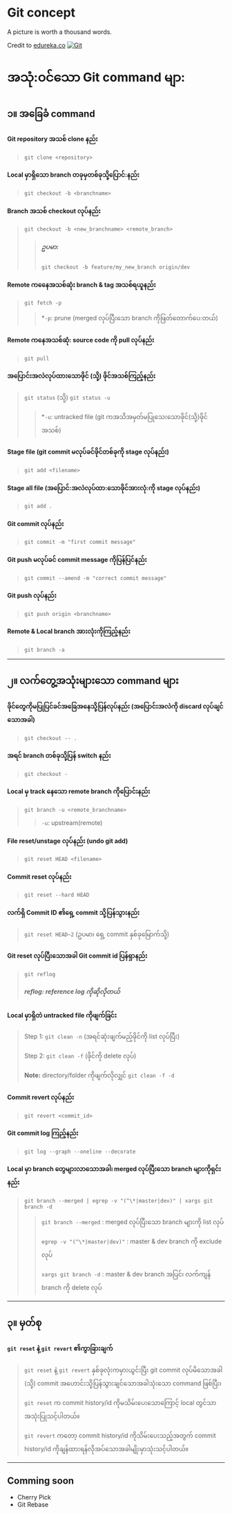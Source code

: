 # Git concept

A picture is worth a thousand words.

Credit to [edureka.co](https://www.edureka.co/blog/git-tutorial/)
[![Git](assets/iu.jpeg)](https://www.edureka.co/blog/git-tutorial/)

# အသုံ:၀င်သော Git command မျာ:

## ၁။ အခြေခံ command

#### Git repository အသစ် clone နည်း
> `git clone <repository>`

#### Local မှာရှိသော branch တခုမှတစ်ခုသို့ပြောင်:နည်း
> `git checkout -b <branchname>`

#### Branch အသစ် checkout လုပ်နည်း
> `git checkout -b <new_branchname> <remote_branch>`
>> ##### ဥပမာ:
>> `git checkout -b feature/my_new_branch origin/dev`

#### Remote ကနေေအသစ်ဆုံး branch & tag အသစ်ရယူနည်း
> `git fetch -p`
>> *`-p`: prune (merged လုပ်ပြီးသော branch ကိုဖြတ်တောက်ပေ:တယ်)

#### Remote ကနေအသစ်ဆုံ: source code ကို pull လုပ်နည်း
> `git pull`

#### အပြောင်းအလဲလုပ်ထားသောဖိုင် (သို့) ဖိုင်အသစ်ကြည့်နည်း
> `git status` (သို့) `git status -u` 
>> *`-u`: untracked file (git ကအသိအမှတ်မပြုသေးသောဖိုင်(သို့)ဖိုင်အသစ်)

#### Stage file (git commit မလုပ်ခင်ဖိုင်တစ်ခုကို stage လုပ်နည်း)
> `git add <filename>`

#### Stage all file (အပြောင်:အလဲလုပ်ထာ:သောဖိုင်အားလုံ:ကို stage လုပ်နည်း)
> `git add .`

#### Git commit လုပ်နည်း
> `git commit -m "first commit message"`

#### Git push မလုပ်ခင် commit message ကိုပြန်ပြင်နည်း
> `git commit --amend -m "correct commit message"`

#### Git push လုပ်နည်း
> `git push origin <branchname>` 

#### Remote & Local branch အားလုံးကိုကြည့်နည်း
> `git branch -a`

---

## ၂။ လက်တွေ့အသုံးများသော command များ

#### ဖိုင်တွေကိုမပြုပြင်ခင်အခြေအနေသို့ပြန်လုပ်နည်း (အပြောင်းအလဲကို discard လုပ်ချင်သောအခါ)
> `git checkout -- .`

#### အရင် branch တစ်ခုသို့​ပြန် switch နည်း
> `git checkout -`

#### Local မှ track နေသော remote branch ကိုပြောင်းနည်း
> `git branch -u <remote_branchname>`
>> `-u`: upstream(remote)

#### File reset/unstage လုပ်နည်း (undo git add)
> `git reset HEAD <filename>`

#### Commit reset လုပ်နည်း
> `git reset --hard HEAD`

#### လက်ရှိ Commit ID ၏ရှေ့ commit သို့ပြန်သွားနည်း
> `git reset HEAD~2` (ဥပမာ၊ ရှေ့ commit နှစ်ခုမြောက်သို့)

#### Git reset လုပ်ပြီးသောအခါ Git commit id ပြန်ရှာနည်း
> `git reflog`
>
> ##### reflog: reference log ကိုဆိုလိုတယ်

#### Local မှာရှိတဲ untracked file ကိုဖျက်ခြင်း
> Step 1: `git clean -n` (အရင်ဆုံးဖျက်မည့်ဖိုင်ကို list လုပ်ပြီး)
>
> Step 2: `git clean -f` (ဖိုင်ကို delete လုပ်)
>
> **Note:** directory/folder ကိုဖျက်လိုလျှင် `git clean -f -d`

#### Commit revert လုပ်နည်း
> `git revert <commit_id>`

#### Git commit log ကြည့်နည်း
> `git log --graph --oneline --decorate`

#### Local မှာ branch တွေများလာသောအခါ၊ merged လုပ်ပြီးသော branch များကိုရှင်းနည်း
> `git branch --merged | egrep -v "(^\*|master|dev)" | xargs git branch -d`
>> `git branch --merged` : merged လုပ်ပြီးသော branch များကို list လုပ်
>>
>> `egrep -v "(^\*|master|dev)"` : master & dev branch ကို exclude လုပ်
>>
>> `xargs git branch -d` : master & dev branch အပြင်၊ လက်ကျန် branch ကို delete လုပ်

---

## ၃။ မှတ်စု

#### `git reset` နဲ့ `git revert` ၏ကွာခြားချက်
> `git reset` နဲ့ `git revert` နှစ်ခုလုံးကမှားယွင်းပြီး git commit လုပ်မိသောအခါ (သို့) commit အဟောင်းသို့ပြန်သွားချင်သောအခါသုံးသော command ဖြစ်ပြီး၊
>
> `git reset` က commit history/id ကိုမသိမ်းပေးသောကြောင့် local တွင်သာအသုံးပြုသင့်ပါတယ်။
>
> `git revert` ကတော့ commit history/id ကိုသိမ်းပေးသည့်အတွက် commit history/id ကိုချန်ထားရန်လိုအပ်သောအခါမျိုးမှာသုံးသင့်ပါတယ်။

---

## Comming soon
- Cherry Pick
- Git Rebase

